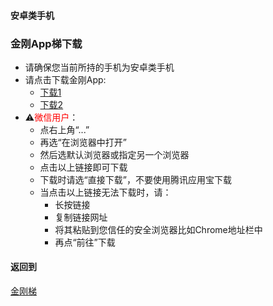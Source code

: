 #### 安卓类手机
### 金刚App梯下载

- 请确保您当前所持的手机为安卓类手机
- 请点击下载金刚App:
  - [下载1](https://github.com/a2zitpro/client/releases/download/latest/app-prod-release.apk)
  - [下载2](https://bitbucket.org/kk64/public/downloads/app-prod-release.apk)
- ⚠️<font color="red">微信用户</font>：
  - 点右上角“...”
  - 再选“在浏览器中打开”
  - 然后选默认浏览器或指定另一个浏览器
  - 点击以上链接即可下载
  - 下载时请选“直接下载”，不要使用腾讯应用宝下载
  - 当点击以上链接无法下载时，请：
    - 长按链接
    - 复制链接网址
    - 将其粘贴到您信任的安全浏览器比如Chrome地址栏中
    - 再点“前往”下载

#### 返回到
[金刚梯](https://github.com/a2zitpro/web/blob/master/LadderFree/A.md)
